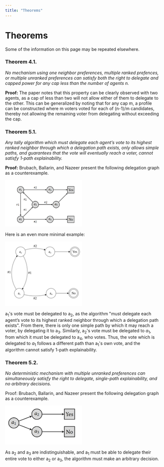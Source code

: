 ```yaml
---
title: "Theorems"
---
```


# Theorems

Some of the information on this page may be repeated elsewhere.

### Theorem 4.1.

*No mechanism using one neighbor preferences, multiple ranked prefences, or multiple unranked preferences can satisfy both the right to delegate and capped power for any cap less than the number of agents n.*

**Proof:** The paper notes that this property can be clearly observed with two agents, as a cap of less than two will not allow either of them to delegate to the other. This can be generalized by noting that for any cap m, a profile can be constructed where m voters voted for each of (n-1)/m candidates, thereby not allowing the remaining voter from delegating without exceeding the cap.

### Theorem 5.1.

*Any tally algorithm which must delegate each agent’s vote to its highest ranked neighbor through which a delegation path exists, only allows simple paths, and guarantees that the vote will eventually reach a voter, cannot satisfy 1-path explainability.*

**Proof:** Brubach, Ballarin, and Nazeer present the following delegation graph as a counterexample.

<img src="google_votes_ambiguity.png" width="250">

Here is an even more minimal example:

<img src="google_votes_minimal.png" width="250">

a<sub>1</sub>'s vote must be delegated to a<sub>2</sub>, as the algorithm "must delegate each agent’s vote to its highest ranked neighbor through which a delegation path exists". From there, there is only one simple path by which it may reach a voter, by delegating it to a<sub>3</sub>. Similarly, a<sub>2</sub>'s vote must be delegated to $a_1$, from which it must be delegated to a<sub>4</sub>, who votes. Thus, the vote which is delegated to $a_1$ follows a different path than a<sub>1</sub>'s own vote, and the algorithm cannot satisfy 1-path explainability.

### Theorem 5.2.

*No deterministic mechanism with multiple unranked preferences can simultaneously satisfy the right to delegate, single-path explainability, and no arbitrary decisions.*

Proof: Brubach, Ballarin, and Nazeer present the following delegation graph as a counterexample.

<img src="fluid_mechanics_arbitrary.png" width="250">

As a<sub>2</sub> and a<sub>3</sub> are indistinguishable, and a<sub>1</sub> must be able to delegate their entire vote to either a<sub>2</sub> or a<sub>3</sub>, the algorithm must make an arbitrary decision.
